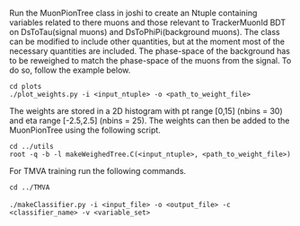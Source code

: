 Run the MuonPionTree class in joshi to create an Ntuple containing variables related to there muons and those relevant to TrackerMuonId BDT on DsToTau(signal muons) and DsToPhiPi(background muons).
The class can be modified to include other quantities, but at the moment most of the necessary quantities are included. 
The phase-space of the background has to be reweighed to match the phase-space of the muons from the signal. To do so, follow the example below.

`cd plots`<br/>
`./plot_weights.py -i <input_ntuple> -o <path_to_weight_file>`


The weights are stored in a 2D histogram with pt range [0,15] (nbins = 30) and eta range [-2.5,2.5] (nbins = 25). The weights can then be added to the MuonPionTree using the following script.

`cd ../utils`<br/>
`root -q -b -l makeWeighedTree.C(<input_ntuple>, <path_to_weight_file>)`

For TMVA training run the following commands.

`cd ../TMVA`<br/>  
`./makeClassifier.py -i <input_file> -o <output_file> -c <classifier_name> -v <variable_set>`

